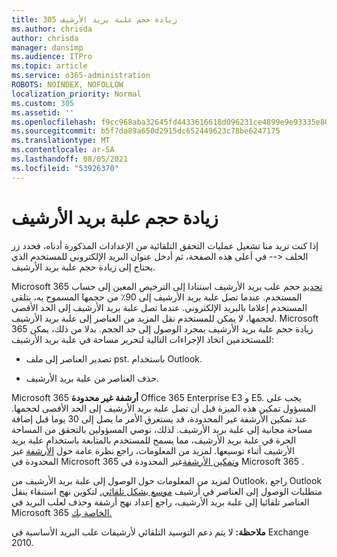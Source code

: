 ```yaml
---
title: 305 زيادة حجم علبة بريد الأرشيف
ms.author: chrisda
author: chrisda
manager: dansimp
ms.audience: ITPro
ms.topic: article
ms.service: o365-administration
ROBOTS: NOINDEX, NOFOLLOW
localization_priority: Normal
ms.custom: 305
ms.assetid: ''
ms.openlocfilehash: f9cc968aba32645fd4433616618d096231ce4899e9e93335e802af5c05524a79
ms.sourcegitcommit: b5f7da89a650d2915dc652449623c78be6247175
ms.translationtype: MT
ms.contentlocale: ar-SA
ms.lasthandoff: 08/05/2021
ms.locfileid: "53926370"
---
```

# <a name="increase-the-archive-mailbox-size"></a>زيادة حجم علبة بريد الأرشيف


إذا كنت تريد منا تشغيل عمليات التحقق التلقائية من الإعدادات المذكورة أدناه، فحدد زر الخلف <-- في أعلى هذه الصفحة، ثم أدخل عنوان البريد الإلكتروني للمستخدم الذي يحتاج إلى زيادة حجم علبة بريد الأرشيف.

Microsoft 365 [تحديد](https://docs.microsoft.com/office365/servicedescriptions/exchange-online-service-description/exchange-online-limits#mailbox-storage-limits) حجم علب بريد الأرشيف استنادا إلى الترخيص المعين إلى حساب المستخدم. عندما تصل علبة بريد الأرشيف إلى 90٪ من حجمها المسموح به، يتلقى المستخدم إعلاما بالبريد الإلكتروني. عندما تصل علبة بريد الأرشيف إلى الحد الأقصى لحجمها، لا يمكن للمستخدم نقل المزيد من العناصر إلى علبة بريد الأرشيف. Microsoft 365 زيادة حجم علبة بريد الأرشيف بمجرد الوصول إلى حد الحجم. بدلا من ذلك، يمكن للمستخدمين اتخاذ الإجراءات التالية لتحرير مساحة في علبة بريد الأرشيف:

- تصدير العناصر إلى ملف pst. باستخدام Outlook.

- حذف العناصر من علبة بريد الأرشيف.

Microsoft 365 **أرشفة غير محدودة** Office 365 Enterprise E3 و E5. يجب على المسؤول تمكين هذه الميزة قبل أن تصل علبة بريد الأرشيف إلى الحد الأقصى لحجمها. عند تمكين الأرشفة غير المحدودة، قد يستغرق الأمر ما يصل إلى 30 يوما قبل إضافة مساحة مجانية إلى علبة بريد الأرشيف. لذلك، نوصي المسؤولين بالتحقق من المساحة الحرة في علبة بريد الأرشيف، مما يسمح للمستخدم بالمتابعة باستخدام علبة بريد الأرشيف أثناء توسيعها. لمزيد من المعلومات، راجع نظرة عامة حول [الأرشفة](https://docs.microsoft.com/microsoft-365/compliance/unlimited-archiving) غير المحدودة في Microsoft 365 [وتمكين الأرشفة](https://docs.microsoft.com/microsoft-365/compliance/enable-unlimited-archiving)غير المحدودة في Microsoft 365 .

لمزيد من المعلومات حول الوصول إلى علبة بريد الأرشيف من Outlook، راجع Outlook متطلبات الوصول إلى العناصر في أرشيف [موسع بشكل تلقائي.](https://docs.microsoft.com/microsoft-365/compliance/unlimited-archiving#outlook-requirements-for-accessing-items-in-an-auto-expanded-archive) لتكوين نهج استبقاء ينقل العناصر تلقائيا إلى علبة بريد الأرشيف، راجع إعداد نهج أرشفة وحذف لعلب البريد في Microsoft 365 [الخاصة بك.](https://docs.microsoft.com/microsoft-365/compliance/set-up-an-archive-and-deletion-policy-for-mailboxes)

**ملاحظة:** لا يتم دعم التوسيد التلقائي لأرشيفات علب البريد الأساسية في Exchange 2010.
